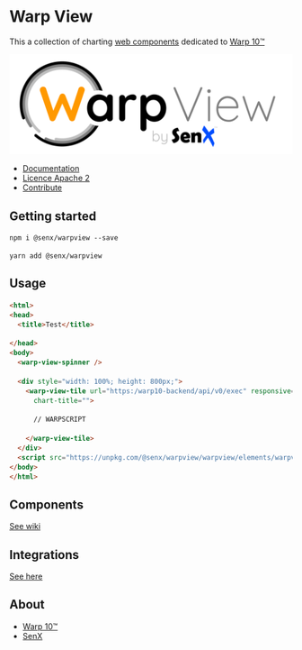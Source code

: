 # Warp View

This a collection of charting [web components](https://en.wikipedia.org/wiki/Web_Components) dedicated to [Warp 10™](https://www.warp10.io)

![WarpView](imgs/warpView.png)

- [Documentation](https://github.com/senx/warpview/wiki/)
- [Licence Apache 2](./LICENSE.md)
- [Contribute](./CONTRIBUTING.md)

## Getting started

    npm i @senx/warpview --save
    
    yarn add @senx/warpview

## Usage

```html
<html>
<head>
  <title>Test</title>
 
</head>
<body>
  <warp-view-spinner />
  
  <div style="width: 100%; height: 800px;">
    <warp-view-tile url="https:/warp10-backend/api/v0/exec" responsive="true" showLegend="false"
      chart-title="">
    
      // WARPSCRIPT
      
    </warp-view-tile>
  </div>
  <script src="https://unpkg.com/@senx/warpview/warpview/elements/warpview-elements.js"></script>
</body>
</html>
```

## Components

[See wiki](https://github.com/senx/warpview/wiki/)


## Integrations

[See here](https://stenciljs.com/docs/framework-integration)

## About

- [Warp 10™](https://www.warp10.io)
- [SenX](https://senx.io)

